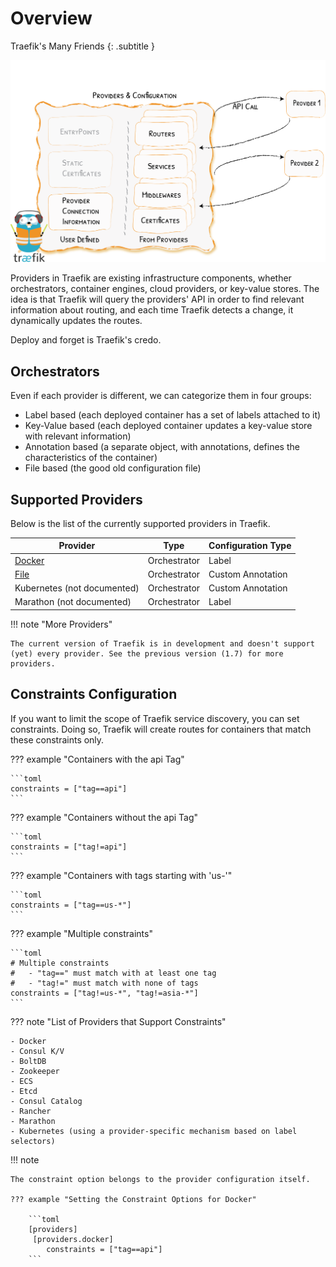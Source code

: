 # Overview

Traefik's Many Friends
{: .subtitle }

![Providers](../assets/img/providers.png)

Providers in Traefik are existing infrastructure components, whether orchestrators, container engines, cloud providers, or key-value stores. 
The idea is that Traefik will query the providers' API in order to find relevant information about routing, and each time Traefik detects a change, it dynamically updates the routes.

Deploy and forget is Traefik's credo.

## Orchestrators

Even if each provider is different, we can categorize them in four groups:

- Label based (each deployed container has a set of labels attached to it)
- Key-Value based (each deployed container updates a key-value store with relevant information)
- Annotation based (a separate object, with annotations, defines the characteristics of the container)
- File based (the good old configuration file)

## Supported Providers 

Below is the list of the currently supported providers in Traefik. 

| Provider                      | Type         | Configuration Type |
|-------------------------------|--------------|--------------------|
| [Docker](./docker.md)         | Orchestrator | Label              |
| [File](./file.md) | Orchestrator | Custom Annotation  |
| Kubernetes (not documented) | Orchestrator | Custom Annotation  |
| Marathon (not documented) | Orchestrator | Label  |

!!! note "More Providers"

    The current version of Traefik is in development and doesn't support (yet) every provider. See the previous version (1.7) for more providers.
    
## Constraints Configuration

If you want to limit the scope of Traefik service discovery, you can set constraints. Doing so, Traefik will create routes for containers that match these constraints only.

??? example "Containers with the api Tag"

    ```toml
    constraints = ["tag==api"]
    ```

??? example "Containers without the api Tag"

    ```toml
    constraints = ["tag!=api"]
    ```
    
??? example "Containers with tags starting with 'us-'"

    ```toml
    constraints = ["tag==us-*"]
    ```

??? example "Multiple constraints"

    ```toml
    # Multiple constraints
    #   - "tag==" must match with at least one tag
    #   - "tag!=" must match with none of tags
    constraints = ["tag!=us-*", "tag!=asia-*"]
    ```

??? note "List of Providers that Support Constraints"

    - Docker
    - Consul K/V
    - BoltDB
    - Zookeeper
    - ECS
    - Etcd
    - Consul Catalog
    - Rancher
    - Marathon
    - Kubernetes (using a provider-specific mechanism based on label selectors)
    
!!! note

    The constraint option belongs to the provider configuration itself.
   
    ??? example "Setting the Constraint Options for Docker"
   
        ```toml
        [providers]
         [providers.docker]
            constraints = ["tag==api"]
        ```
